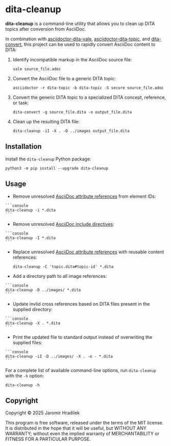 # dita-cleanup

**dita-cleanup** is a command-line utility that allows you to clean up DITA topics after conversion from AsciiDoc.

In combination with [asciidoctor-dita-vale](https://github.com/jhradilek/asciidoctor-dita-vale), [asciidoctor-dita-topic](https://github.com/jhradilek/asciidoctor-dita-topic), and [dita-convert](https://github.com/jhradilek/dita-custom-xslt/), this project can be used to rapidly convert AsciiDoc content to DITA:

1.  Identify incompatible markup in the AsciiDoc source file:

    ```console
    vale source_file.adoc
    ```
2.  Convert the AsciiDoc file to a generic DITA topic:

    ```console
    asciidoctor -r dita-topic -b dita-topic -S secure source_file.adoc
    ```
3.  Convert the generic DITA topic to a specialized DITA concept, reference, or task:

    ```console
    dita-convert -g source_file.dita -o output_file.dita
    ```

4.  Clean up the resulting DITA file:

    ```console
    dita-cleanup -iI -X . -D ../images output_file.dita
    ```

## Installation

Install the `dita-cleanup` Python package:

```
python3 -m pip install --upgrade dita-cleanup
```

## Usage

*    Remove unresolved [AsciiDoc attribute references](https://docs.asciidoctor.org/asciidoc/latest/attributes/reference-attributes/#reference-custom) from element IDs:

    ```console
    dita-cleanup -i *.dita
    ```
*    Remove unresolved [AsciiDoc include directives](https://docs.asciidoctor.org/asciidoc/latest/directives/include/):

    ```console
    dita-cleanup -I *.dita
    ```
*   Replace unresolved [AsciiDoc attribute references](https://docs.asciidoctor.org/asciidoc/latest/attributes/reference-attributes/#reference-custom) with reusable content references:

    ```console
    dita-cleanup -C 'topic.dita#topic-id' *.dita
    ```
*    Add a directory path to all image references:

    ```console
    dita-cleanup -D ../images/ *.dita
    ```
*    Update invlid cross references based on DITA files present in the supplied directory:

    ```console
    dita-cleanup -X . *.dita
    ```

*    Print the updated file to standard output instead of overwriting the supplied files:

    ```console
    dita-cleanup -iI -D ../images/ -X . -o - *.dita
    ```

For a complete list of available command-line options, run `dita-cleanup` with the `-h` option:

```console
dita-cleanup -h
```

## Copyright

Copyright © 2025 Jaromir Hradilek

This program is free software, released under the terms of the MIT license. It is distributed in the hope that it will be useful, but WITHOUT ANY WARRANTY; without even the implied warranty of MERCHANTABILITY or FITNESS FOR A PARTICULAR PURPOSE.

